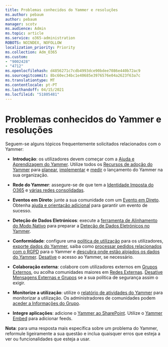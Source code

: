 ```yaml
---
title: Problemas conhecidos do Yammer e resoluções
ms.author: pebaum
author: pebaum
manager: scotv
ms.audience: Admin
ms.topic: article
ms.service: o365-administration
ROBOTS: NOINDEX, NOFOLLOW
localization_priority: Priority
ms.collection: Adm_O365
ms.custom:
- "9002428"
- "4712"
ms.openlocfilehash: d4856271c7cdb4993dce90bdee7086e440b72ac9
ms.sourcegitcommit: 8bc60ec34bc1e40685e3976576e04a2623f63a7c
ms.translationtype: MT
ms.contentlocale: pt-PT
ms.lasthandoff: 04/15/2021
ms.locfileid: "51805481"
---
```

# <a name="yammer-common-issues-and-resolutions"></a>Problemas conhecidos do Yammer e resoluções

Seguem-se alguns tópicos frequentemente solicitados relacionados com o Yammer:

- **Introdução**: os utilizadores devem começar com a [Ajuda e Aprendizagem do Yammer](https://support.office.com/yammer). Utilize todos os [Recursos de adoção do Yammer](https://aka.ms/yamresources) para [planear](https://aka.ms/YamSuccessGuide), [implementar](https://aka.ms/YamLaunchPlaybook) e [medir](https://aka.ms/YamMeasureSuccesGuide) o lançamento do Yammer na sua organização. 

- **Rede do Yammer**: assegure-se de que tem a [Identidade Imposta do O365](https://docs.microsoft.com/yammer/configure-your-yammer-network/enforce-office-365-identity) e [várias redes consolidadas](https://docs.microsoft.com/yammer/configure-your-yammer-network/consolidate-multiple-yammer-networks). 

- **Eventos em Direto**: junte a sua comunidade com um [Evento em Direto](https://docs.microsoft.com/yammer/manage-yammer-groups/yammer-live-events). Obtenha [ajuda e orientação adicional](https://resources.techcommunity.microsoft.com/live-events/assistance/) para garantir um evento de sucesso. 

- **Deteção de Dados Eletrónicos**: execute a [ferramenta de Alinhamento do Modo Nativo](https://docs.microsoft.com/yammer/configure-your-yammer-network/overview-native-mode) para preparar a [Deteção de Dados Eletrónicos no Yammer](https://docs.microsoft.com/yammer/manage-security-and-compliance/overview-of-ediscovery). 

- **Conformidade**: configure uma [política de utilização](https://docs.microsoft.com/yammer/manage-security-and-compliance/set-up-a-usage-policy) para os utilizadores, [exporte dados do Yammer](https://docs.microsoft.com/yammer/manage-security-and-compliance/export-yammer-enterprise-data), saiba como [processar pedidos relacionados com o RGPD](https://docs.microsoft.com/yammer/manage-security-and-compliance/gdpr-requests-in-yammer-enterprise) para o Yammer e [descubra onde estão alojados os dados do Yammer](https://docs.microsoft.com/yammer/manage-security-and-compliance/data-residency). [Desative](https://docs.microsoft.com/yammer/manage-yammer-users/turn-off-user-access) o acesso ao Yammer, se necessário.

- **Colaboração externa**: colabore com utilizadores externos em [Grupos Externos](https://docs.microsoft.com/yammer/work-with-external-users/create-and-manage-external-groups), ou acolha comunidades maiores em [Redes Externas](https://docs.microsoft.com/yammer/work-with-external-users/create-and-manage-an-external-network). [Desative Mensagens Externas e Grupos](https://docs.microsoft.com/yammer/work-with-external-users/disable-external-messaging) se a sua política de segurança assim o exigir.

- **Monitorize a utilização**: utilize o [relatório de atividades do Yammer](https://docs.microsoft.com/microsoft-365/admin/activity-reports/yammer-activity-report) para monitorizar a utilização. Os administradores de comunidades podem [aceder a Informações do Grupo](https://support.office.com/article/view-group-insights-in-yammer-73f9fa6d-d442-4f25-9194-d5317c9328ab).

- **Integre aplicações**: adicione o [Yammer ao SharePoint](https://docs.microsoft.com/yammer/integrate-yammer-with-other-apps/embed-a-feed-into-a-sharepoint-site). Utilize o [Yammer Embed](https://developer.yammer.com/docs/embed) para adicionar feeds. 

**Nota**: para uma resposta mais específica sobre um problema do Yammer, reformule ligeiramente a sua questão e inclua quaisquer erros que esteja a ver ou funcionalidades que esteja a usar.
